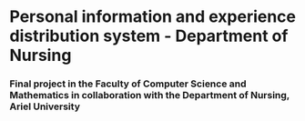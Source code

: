 # Personal information and experience distribution system - Department of Nursing

###  Final project in the Faculty of Computer Science and Mathematics in collaboration with the Department of Nursing, Ariel University
